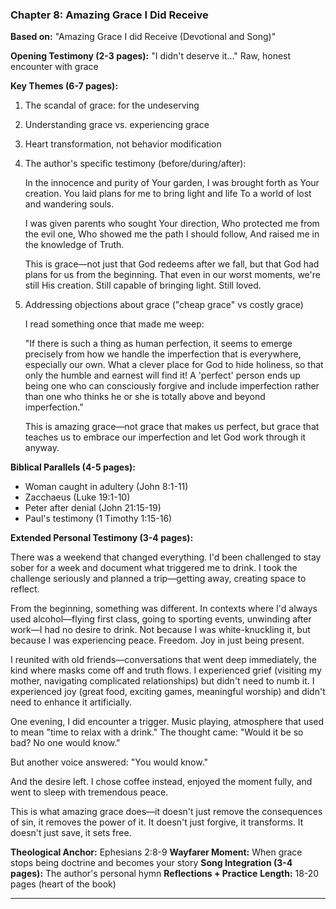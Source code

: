 ### Chapter 8: Amazing Grace I Did Receive
**Based on:** "Amazing Grace I did Receive (Devotional and Song)"

**Opening Testimony (2-3 pages):** "I didn't deserve it..." Raw, honest encounter with grace

**Key Themes (6-7 pages):**
1. The scandal of grace: for the undeserving
2. Understanding grace vs. experiencing grace
3. Heart transformation, not behavior modification
4. The author's specific testimony (before/during/after):

   In the innocence and purity of Your garden,
   I was brought forth as Your creation.
   You laid plans for me to bring light and life
   To a world of lost and wandering souls.

   I was given parents who sought Your direction,
   Who protected me from the evil one,
   Who showed me the path I should follow,
   And raised me in the knowledge of Truth.

   This is grace—not just that God redeems after we fall, but that God had plans for us from the beginning. That even in our worst moments, we're still His creation. Still capable of bringing light. Still loved.

5. Addressing objections about grace ("cheap grace" vs costly grace)

   I read something once that made me weep:

   "If there is such a thing as human perfection, it seems to emerge precisely from how we handle the imperfection that is everywhere, especially our own. What a clever place for God to hide holiness, so that only the humble and earnest will find it! A 'perfect' person ends up being one who can consciously forgive and include imperfection rather than one who thinks he or she is totally above and beyond imperfection."

   This is amazing grace—not grace that makes us perfect, but grace that teaches us to embrace our imperfection and let God work through it anyway.

**Biblical Parallels (4-5 pages):**
- Woman caught in adultery (John 8:1-11)
- Zacchaeus (Luke 19:1-10)
- Peter after denial (John 21:15-19)
- Paul's testimony (1 Timothy 1:15-16)

**Extended Personal Testimony (3-4 pages):**

There was a weekend that changed everything. I'd been challenged to stay sober for a week and document what triggered me to drink. I took the challenge seriously and planned a trip—getting away, creating space to reflect.

From the beginning, something was different. In contexts where I'd always used alcohol—flying first class, going to sporting events, unwinding after work—I had no desire to drink. Not because I was white-knuckling it, but because I was experiencing peace. Freedom. Joy in just being present.

I reunited with old friends—conversations that went deep immediately, the kind where masks come off and truth flows. I experienced grief (visiting my mother, navigating complicated relationships) but didn't need to numb it. I experienced joy (great food, exciting games, meaningful worship) and didn't need to enhance it artificially.

One evening, I did encounter a trigger. Music playing, atmosphere that used to mean "time to relax with a drink." The thought came: "Would it be so bad? No one would know."

But another voice answered: "You would know."

And the desire left. I chose coffee instead, enjoyed the moment fully, and went to sleep with tremendous peace.

This is what amazing grace does—it doesn't just remove the consequences of sin, it removes the power of it. It doesn't just forgive, it transforms. It doesn't just save, it sets free.

**Theological Anchor:** Ephesians 2:8-9
**Wayfarer Moment:** When grace stops being doctrine and becomes your story
**Song Integration (3-4 pages):** The author's personal hymn
**Reflections + Practice**
**Length:** 18-20 pages (heart of the book)

---

